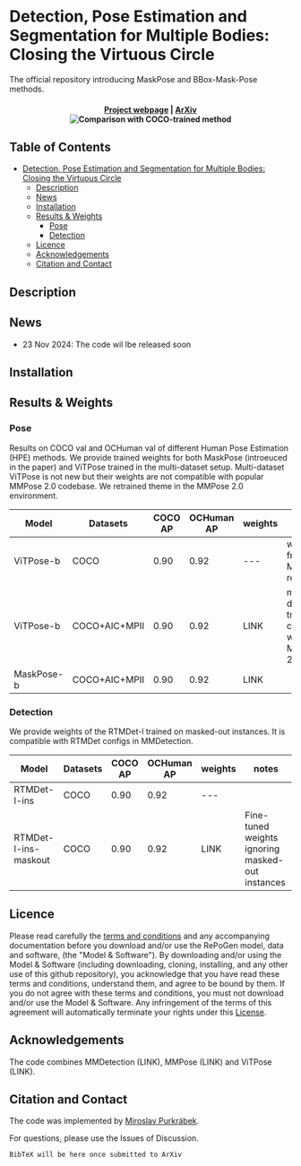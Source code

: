 <!-- omit in toc -->

# Detection, Pose Estimation and Segmentation for Multiple Bodies: Closing the Virtuous Circle

The official repository introducing MaskPose and BBox-Mask-Pose methods.

<h4 align="center">
  <a href="https://mirapurkrabek.github.io/RePoGen-paper/">Project webpage</a> |
  <a href="https://arxiv.org/abs/2307.06737">ArXiv</a>

  <br/>
  <img src="images/duplantis.gif" alt="Comparison with COCO-trained method">
</h4>

<!-- omit in toc -->
## Table of Contents
- [Detection, Pose Estimation and Segmentation for Multiple Bodies: Closing the Virtuous Circle](#detection-pose-estimation-and-segmentation-for-multiple-bodies-closing-the-virtuous-circle)
  - [Description](#description)
  - [News](#news)
  - [Installation](#installation)
  - [Results \& Weights](#results--weights)
    - [Pose](#pose)
    - [Detection](#detection)
  - [Licence](#licence)
  - [Acknowledgements](#acknowledgements)
  - [Citation and Contact](#citation-and-contact)

## Description

## News

- 23 Nov 2024: The code wil lbe released soon

## Installation

## Results & Weights

### Pose

Results on COCO val and OCHuman val of different Human Pose Estimation (HPE) methods. We provide trained weights for both MaskPose (introeuced in the paper) and ViTPose trained in the multi-dataset setup. Multi-dataset ViTPose is not new but their weights are not compatible with popular MMPose 2.0 codebase. We retrained theme in the MMPose 2.0 environment. 

| Model      | Datasets      | COCO AP | OCHuman AP | weights | notes                                             |
| ---------- | ------------- | ------- | ---------- | ------- | ------------------------------------------------- |
| ViTPose-b  | COCO          | 0.90    | 0.92       | ---     | weights from MMPose repo                          |
| ViTPose-b  | COCO+AIC+MPII | 0.90    | 0.92       | LINK    | multi-dataset training compatible with MMPose 2.0 |
| MaskPose-b | COCO+AIC+MPII | 0.90    | 0.92       | LINK    |                                                   |

### Detection

We provide weights of the RTMDet-l trained on masked-out instances. It is compatible with RTMDet configs in MMDetection.

| Model                | Datasets | COCO AP | OCHuman AP | weights | notes                                            |
| -------------------- | -------- | ------- | ---------- | ------- | ------------------------------------------------ |
| RTMDet-l-ins         | COCO     | 0.90    | 0.92       | ---     |                                                  |
| RTMDet-l-ins-maskout | COCO     | 0.90    | 0.92       | LINK    | Fine-tuned weights ignoring masked-out instances |


## Licence

Please read carefully the [terms and conditions](./LICENSE) and any accompanying documentation before you download and/or use the RePoGen model, data and software, (the "Model & Software"). By downloading and/or using the Model & Software (including downloading, cloning, installing, and any other use of this github repository), you acknowledge that you have read these terms and conditions, understand them, and agree to be bound by them. If you do not agree with these terms and conditions, you must not download and/or use the Model & Software. Any infringement of the terms of this agreement will automatically terminate your rights under this [License](./LICENSE).

## Acknowledgements

The code combines MMDetection (LINK), MMPose (LINK) and ViTPose (LINK).

## Citation and Contact

The code was implemented by [Miroslav Purkrábek]([htt]https://mirapurkrabek.github.io/).

For questions, please use the Issues of Discussion.

```
BibTeX will be here once submitted to ArXiv 
``````